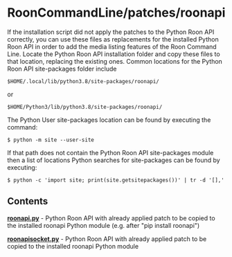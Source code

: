 # RoonCommandLine/patches/roonapi

If the installation script did not apply the patches to the Python Roon API correctly,
you can use these files as replacements for the installed Python Roon API in order
to add the media listing features of the Roon Command Line. Locate the Python Roon API
installation folder and copy these files to that location, replacing the existing ones.
Common locations for the Python Roon API site-packages folder include

    $HOME/.local/lib/python3.8/site-packages/roonapi/

or

    $HOME/Python3/lib/python3.8/site-packages/roonapi/

The Python User site-packages location can be found by executing the command:

    $ python -m site --user-site

If that path does not contain the Python Roon API site-packages module then a list
of locations Python searches for site-packages can be found by executing:

    $ python -c 'import site; print(site.getsitepackages())' | tr -d '[],'

## Contents

[**roonapi.py**](roonapi.py) - Python Roon API with already applied patch to be copied to the installed roonapi Python module (e.g. after "pip install roonapi")

[**roonapisocket.py**](roonapisocket.py) - Python Roon API with already applied patch to be copied to the installed roonapi Python module
